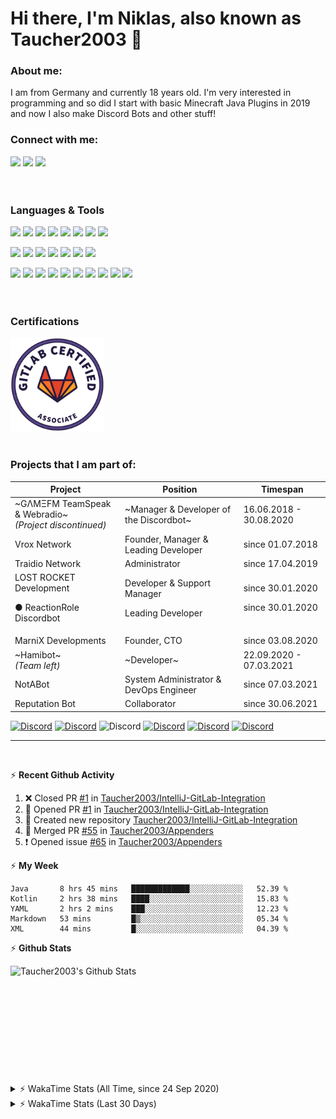 # Hi there, I'm Niklas, also known as Taucher2003 👋

### About me:
I am from Germany and currently <!--timespan:start(%y)(env:1)-->18<!--timespan:end--> years old. I'm very interested in programming and so did I start 
with basic Minecraft Java Plugins in 2019 and now I also make Discord Bots and other stuff!

### Connect with me:

[<img src="https://img.shields.io/badge/Taucher2003%231578-7289DA.svg?&style=for-the-badge&logo=discord&logoColor=white"/>][taucherdiscord] 
[<img src="https://img.shields.io/badge/Taucher2003-181717.svg?&style=for-the-badge&logo=github&logoColor=white"/>][github]
[<img src="https://img.shields.io/badge/Taucher2003-FCA121.svg?&style=for-the-badge&logo=gitlab&logoColor=white"/>][gitlab]
<br>
<br>
<br>

### Languages & Tools

<img src="https://img.shields.io/badge/java-007396.svg?&style=for-the-badge&logo=java&logoColor=white"/> <img src="https://img.shields.io/badge/c%23%20-239120.svg?&style=for-the-badge&logo=c-sharp&logoColor=white"/> 
<img src="https://img.shields.io/badge/html5%20-E34F26.svg?&style=for-the-badge&logo=html5&logoColor=white"/> <img src="https://img.shields.io/badge/css3%20-1572B6.svg?&style=for-the-badge&logo=css3&logoColor=white"/> <img src="https://img.shields.io/badge/javascript%20-F7DF1E.svg?&style=for-the-badge&logo=javascript&logoColor=grey"/> <img src="https://img.shields.io/badge/typescript%20-3178C6.svg?&style=for-the-badge&logo=typescript&logoColor=white"/> <img src="https://img.shields.io/badge/php-777BB4.svg?&style=for-the-badge&logo=php&logoColor=white"/> <img src="https://img.shields.io/badge/bash-4EAA25.svg?&style=for-the-badge&logo=gnu%20bash&logoColor=white"/>

<img src="https://img.shields.io/badge/spring-6DB33F.svg?&style=for-the-badge&logo=spring&logoColor=white"/> <img src="https://img.shields.io/badge/vue-4FC08D.svg?&style=for-the-badge&logo=vue.js&logoColor=white"/> <img src="https://img.shields.io/badge/vuetify-1867C0.svg?&style=for-the-badge&logo=vuetify&logoColor=white"/> <!--img src="https://img.shields.io/badge/node.js%20-339933.svg?&style=for-the-badge&logo=node.js&logoColor=white"/--> <img src="https://img.shields.io/badge/mysql-4479A1.svg?&style=for-the-badge&logo=mysql&logoColor=white"/> <img src="https://img.shields.io/badge/mariadb-003545.svg?&style=for-the-badge&logo=mariadb&logoColor=white"/> <img src="https://img.shields.io/badge/redis-DC382D.svg?&style=for-the-badge&logo=redis&logoColor=white"/> <!--img src="https://img.shields.io/badge/mongodb%20-47A248.svg?&style=for-the-badge&logo=mongodb&logoColor=white"/--> <img src="https://img.shields.io/badge/docker-2496ED.svg?&style=for-the-badge&logo=docker&logoColor=white"/>

<img src="https://img.shields.io/badge/-IntelliJ%20IDEA-5464c8?style=for-the-badge&logo=intellij%20idea&logoColor=white"/> <!--img src="https://img.shields.io/badge/eclipse-2C2255.svg?&style=for-the-badge&logo=eclipse&logoColor=white"/--> <!--img src="https://img.shields.io/badge/visual%20studio-5C2D91.svg?&style=for-the-badge&logo=visual%20studio&logoColor=white"/--> <img src="https://img.shields.io/badge/rider-faaa14.svg?&style=for-the-badge&logo=rider&logoColor=white"/> <img src="https://img.shields.io/badge/visual%20studio%20code-007ACC.svg?&style=for-the-badge&logo=visual%20studio%20code&logoColor=white"/> <img src="https://img.shields.io/badge/atom-0aa372.svg?&style=for-the-badge&logo=atom&logoColor=white"/> <img src="https://img.shields.io/badge/git-F05032.svg?&style=for-the-badge&logo=git&logoColor=white"/> [<img src="https://img.shields.io/badge/github%20-181717.svg?&style=for-the-badge&logo=github&logoColor=white"/>][github] [<img src="https://img.shields.io/badge/gitlab%20-FCA121.svg?&style=for-the-badge&logo=gitlab&logoColor=white"/>][gitlab] <img src="https://img.shields.io/badge/insomnia%20-5849BE.svg?&style=for-the-badge&logo=insomnia&logoColor=white"/> <img src="https://img.shields.io/badge/maven-C71A36.svg?&style=for-the-badge&logo=apache%20maven&logoColor=white"/> <img src="https://img.shields.io/badge/gradle-02303A.svg?&style=for-the-badge&logo=gradle&logoColor=white"/>
<br>
<br>
<br>

### Certifications

[<img src="https://raw.githubusercontent.com/Taucher2003/Taucher2003/master/assets/GitLab-Certified-Associate.png" height="150px">][gitlab-certified-associate]
<br>
<br>

### Projects that I am part of:
| Project | Position | Timespan |
|---------|----------|----------|
| ~GΛMΞFM TeamSpeak & Webradio~ <br>*(Project discontinued)* | ~Manager & Developer of the Discordbot~ | 16.06.2018 - 30.08.2020 |
| Vrox Network | Founder, Manager & Leading Developer | since 01.07.2018 |
| Traidio Network | Administrator | since 17.04.2019 |
| LOST ROCKET Development <p>● ReactionRole Discordbot | Developer & Support Manager<p> Leading Developer | since 30.01.2020 <p> since 30.01.2020 |
| MarniX Developments | Founder, CTO | since 03.08.2020 |
| ~Hamibot~ <br>*(Team left)* | ~Developer~ | 22.09.2020 - 07.03.2021 |
| NotABot | System Administrator & DevOps Engineer | since 07.03.2021 |
| Reputation Bot | Collaborator | since 30.06.2021 |

<p>
 
[![Discord](https://img.shields.io/discord/758702426248970270?color=62e7f7&label=Vrox%20Network&logo=discord&style=flat-square)][vroxdiscord]
[![Discord](https://img.shields.io/discord/485875390976622593?color=fafafa&label=Traidio%20Network&logo=discord&style=flat-square)][traidiodiscord]
![Discord](https://img.shields.io/discord/717002750499618918?color=de4190&label=MarniX%20Developments&logo=discord&style=flat-square)
[![Discord](https://img.shields.io/discord/289819432992243712?color=99beff&label=LOST%20ROCKET%20Development&logo=discord&style=flat-square)][lostrocketdiscord]
[![Discord](https://img.shields.io/discord/803679267303981056?color=c32047&label=NotABot&logo=discord&style=flat-square)][notabotdiscord]
[![Discord](https://img.shields.io/discord/853250161915985958?color=fdb846&label=Reputation%20Bot&logo=discord&style=flat-square)][reputationbotdiscord]
 
<!-- DEPRECATED SHIELDS -->
<!--[![Discord](https://img.shields.io/discord/423385448295956491?color=191529&label=G%CE%9BM%CE%9EFM&logo=discord&style=flat-square)][gamefmdiscord]-->
<!--[![Discord](https://img.shields.io/discord/715988026479607891?color=1d67dd&label=Hamibot&logo=discord&style=flat-square)][hamibotdiscord]-->
 

---
<br>

 ⚡ **Recent Github Activity**

<!--RECENT_ACTIVITY:start-->
1. ❌ Closed PR [#1](https://github.com/Taucher2003/IntelliJ-GitLab-Integration/pull/1) in [Taucher2003/IntelliJ-GitLab-Integration](https://github.com/Taucher2003/IntelliJ-GitLab-Integration)
2. 💪 Opened PR [#1](https://github.com/Taucher2003/IntelliJ-GitLab-Integration/pull/1) in [Taucher2003/IntelliJ-GitLab-Integration](https://github.com/Taucher2003/IntelliJ-GitLab-Integration)
3. 📔 Created new repository [Taucher2003/IntelliJ-GitLab-Integration](https://github.com/Taucher2003/IntelliJ-GitLab-Integration)
4. 🎉 Merged PR [#55](https://github.com/Taucher2003/Appenders/pull/55) in [Taucher2003/Appenders](https://github.com/Taucher2003/Appenders)
5. ❗️ Opened issue [#65](https://github.com/Taucher2003/Appenders/issues/65) in [Taucher2003/Appenders](https://github.com/Taucher2003/Appenders)
<!--RECENT_ACTIVITY:end-->

 ⚡ **My Week**

<!--START_SECTION:waka-->
```text
Java       8 hrs 45 mins   █████████████░░░░░░░░░░░░   52.39 % 
Kotlin     2 hrs 38 mins   ████░░░░░░░░░░░░░░░░░░░░░   15.83 % 
YAML       2 hrs 2 mins    ███░░░░░░░░░░░░░░░░░░░░░░   12.23 % 
Markdown   53 mins         █▒░░░░░░░░░░░░░░░░░░░░░░░   05.34 % 
XML        44 mins         █░░░░░░░░░░░░░░░░░░░░░░░░   04.39 % 
```
<!--END_SECTION:waka-->


 ⚡ **Github Stats**

  <img align="left" alt="Taucher2003's Github Stats" src="https://github-readme-stats.vercel.app/api?username=Taucher2003&count_private=true&show_icons=true&hide_border=true" />
  <br>
  <br>
  <br>
  <br>
  <br>
  <br>
  <br>
  <br>
  <br>
  <br>
  
  <br>
  
  <details>
 <summary>⚡ WakaTime Stats (All Time, since 24 Sep 2020)</summary>
  <img src="https://wakatime.com/share/@30a41e50-568b-4814-8487-1688250ab14e/53d96858-f9a4-473d-ab90-fe937a18d346.svg" width="600px">
  <img src="https://wakatime.com/share/@30a41e50-568b-4814-8487-1688250ab14e/514c7cf9-b341-4ea4-9f1a-c70ba3b801f1.svg" width="600px">
  <img src="https://wakatime.com/share/@30a41e50-568b-4814-8487-1688250ab14e/14d75efe-ef68-40b3-ad2a-92e36e55fdfd.svg" width="600px">
 </details>
 <details>
 <summary>⚡ WakaTime Stats (Last 30 Days)</summary>
 <img src="https://wakatime.com/share/@30a41e50-568b-4814-8487-1688250ab14e/2bc449fd-1ebc-4fdd-84ef-cc46318983ef.svg" width="600px">
 <img src="https://wakatime.com/share/@30a41e50-568b-4814-8487-1688250ab14e/12ab2c12-b456-4ee9-a5bd-2f167c3d3da1.svg" width="600px">
 <img src="https://wakatime.com/share/@30a41e50-568b-4814-8487-1688250ab14e/f11db079-5513-400a-8733-dd69132e3070.svg" width="600px">
 </details>
 


[taucherdiscord]: https://discord.com/users/444889694002741249
[gitlab]: https://gitlab.com/Taucher2003
[github]: https://github.com/Taucher2003
[vroxdiscord]: https://discord.gg/rCj7MeU
[traidiodiscord]: https://discord.gg/xjFkW8a
[gamefmdiscord]: https://discord.gg/QfG3kPM
[lostrocketdiscord]: https://discord.gg/UPM7KkB
[reactionroleinvite]: https://discord.com/oauth2/authorize?client_id=664849019654111233&permissions=268790848&scope=bot
[hamibotdiscord]: https://discord.gg/7QGMbuC
[notabotdiscord]: https://discord.gg/CSCYeNfA77
[reputationbotdiscord]: https://discord.gg/wrqrUJGuru

[gitlab-certified-associate]: https://gitlab.edcast.com/pathways/cy-test-pathway-associate-study-exam
